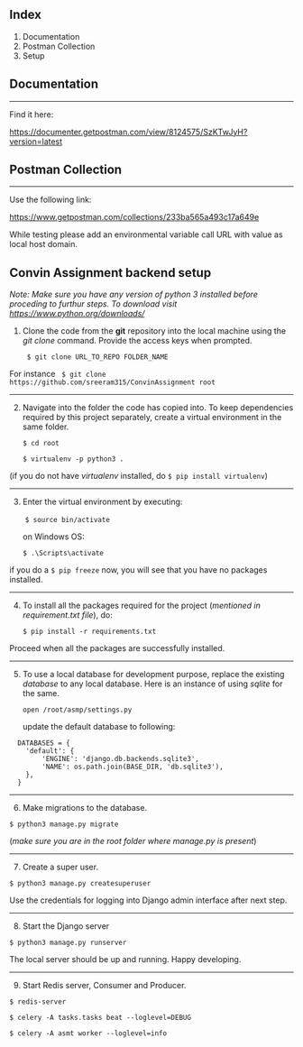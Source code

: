 ## **Index**

1. Documentation
2. Postman Collection
3. Setup



## **Documentation**

------

Find it here: 

https://documenter.getpostman.com/view/8124575/SzKTwJyH?version=latest



## **Postman Collection**

------

Use the following link:

https://www.getpostman.com/collections/233ba565a493c17a649e

While testing please add an environmental variable call URL with value as local host domain.



## Convin Assignment backend setup

*Note: Make sure you have any version of python 3 installed before proceding to  furthur steps. To download visit https://www.python.org/downloads/*



1. Clone the code from the **git** repository into the local machine using the *git clone* command. Provide the access keys when prompted.

   ` $ git clone URL_TO_REPO FOLDER_NAME`

 For instance
  ` $ git clone https://github.com/sreeram315/ConvinAssignment root`

------

2. Navigate into the folder the code has copied into. To keep dependencies required by this project separately, create a virtual environment in the same folder.

   `$ cd root`

   `$ virtualenv -p python3 .`

   

(if you do not have *virtualenv* installed, do   `$ pip install virtualenv`)

------

3. Enter the virtual environment by executing:

   ​     `$ source bin/activate`

   on Windows OS:  

   `$ .\Scripts\activate`

if you do a   `$ pip freeze`   now, you will see that you have no packages installed.

------

4. To install all the packages required for the project (*mentioned in requirement.txt file*), do:

   `$ pip install -r requirements.txt`

Proceed when all the packages are successfully installed.

------

5. To use a local database for development purpose, replace the existing *database* to any local database.
   Here is an instance of using *sqlite* for the same.

   `open /root/asmp/settings.py`

   update the default database to following:

```
  DATABASES = {
    'default': {
        'ENGINE': 'django.db.backends.sqlite3',
        'NAME': os.path.join(BASE_DIR, 'db.sqlite3'),
    },
  }
```

------

6. Make migrations to the database.

  `$ python3 manage.py migrate`

   (*make sure you are in the root folder where manage.py is present*)

------



7. Create a super user.

  `$ python3 manage.py createsuperuser`

Use the credentials for logging into Django admin interface after next step.

------

8. Start the Django server

  `$ python3 manage.py runserver`

The local server should be up and running. Happy developing.

------

9. Start Redis server, Consumer and Producer.

`$ redis-server`

`$ celery -A tasks.tasks beat --loglevel=DEBUG`

`$ celery -A asmt worker --loglevel=info`

